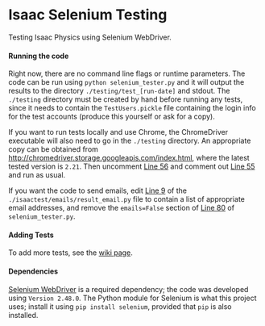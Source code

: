 # Isaac Selenium Testing
Testing Isaac Physics using Selenium WebDriver.

#### Running the code
Right now, there are no command line flags or runtime parameters. The code can be run using `python selenium_tester.py` and it will output the results to the directory `./testing/test_[run-date]` and stdout. The `./testing` directory must be created by hand before running any tests, since it needs to contain the `TestUsers.pickle` file containing the login info for the test accounts (produce this yourself or ask for a copy).

If you want to run tests locally and use Chrome, the ChromeDriver executable will also need to go in the `./testing` directory. An appropriate copy can be obtained from http://chromedriver.storage.googleapis.com/index.html, where the latest tested version is `2.21`. Then uncomment [Line 56](https://github.com/jsharkey13/isaac-selenium-testing/blob/master/selenium_tester.py#L56) and comment out [Line 55](https://github.com/jsharkey13/isaac-selenium-testing/blob/master/selenium_tester.py#L55) and run as usual.

If you want the code to send emails, edit [Line 9](https://github.com/jsharkey13/isaac-selenium-testing/blob/master/isaactest/emails/result_email.py#L9) of the `./isaactest/emails/result_email.py` file to contain a list of appropriate email addresses, and remove the `emails=False` section of [Line 80](https://github.com/jsharkey13/isaac-selenium-testing/blob/master/selenium_tester.py#L80) of `selenium_tester.py`.

#### Adding Tests
To add more tests, see the [wiki page](https://github.com/jsharkey13/isaac-selenium-testing/wiki/Adding-New-Tests).

#### Dependencies
[Selenium WebDriver](http://www.seleniumhq.org/projects/webdriver/) is a required dependency; the code was developed using `Version 2.48.0`. The Python module for Selenium is what this project uses; install it using `pip install selenium`, provided that `pip` is also installed.
